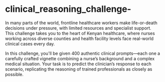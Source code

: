 # clinical_reasoning_challenge-
In many parts of the world, frontline healthcare workers make life-or-death decisions under pressure, with limited resources and specialist support. This challenge takes you to the heart of Kenyan healthcare, where nurses working across diverse counties and health facility levels face real-world clinical cases every day.

In this challenge, you'll be given 400 authentic clinical prompts—each one a carefully crafted vignette combining a nurse’s background and a complex medical situation. Your task is to predict the clinician’s response to each scenario, replicating the reasoning of trained professionals as closely as possible.
